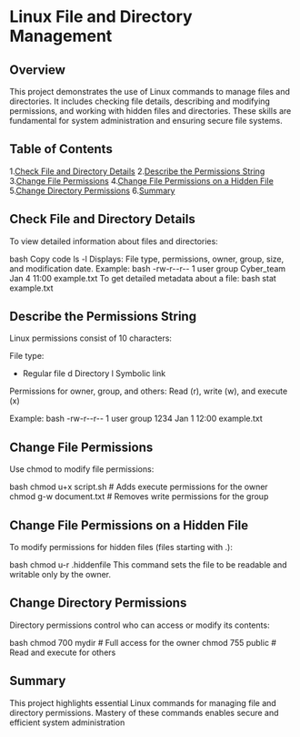 # Linux File and Directory Management
## Overview
This project demonstrates the use of Linux commands to manage files and directories. It includes checking file details, describing and modifying permissions, and working with hidden files and directories. These skills are fundamental for system administration and ensuring secure file systems.

## Table of Contents
1.[Check File and Directory Details](Check-File-and-Directory-Details)
2.[Describe the Permissions String](Describe-the-Permissions-String)
3.[Change File Permissions](#Change-File-Permissions)
4.[Change File Permissions on a Hidden File](#Change-File-Permissions-on-a-Hidden-File)
5.[Change Directory Permissions](#Change-Directory-Permissions)
6.[Summary](#Summary)

## Check File and Directory Details
To view detailed information about files and directories:

bash
Copy code
ls -l
Displays: File type, permissions, owner, group, size, and modification date.
Example:
bash
-rw-r--r-- 1 user group Cyber_team Jan 4 11:00 example.txt
To get detailed metadata about a file:
bash
stat example.txt

## Describe the Permissions String
Linux permissions consist of 10 characters:

File type:
- Regular file
d Directory
l Symbolic link

Permissions for owner, group, and others:
Read (r), write (w), and execute (x)

Example:
bash
-rw-r--r-- 1 user group 1234 Jan 1 12:00 example.txt

## Change File Permissions
Use chmod to modify file permissions:

bash
chmod u+x script.sh  # Adds execute permissions for the owner
chmod g-w document.txt  # Removes write permissions for the group

## Change File Permissions on a Hidden File
To modify permissions for hidden files (files starting with .):

bash
chmod u-r .hiddenfile
This command sets the file to be readable and writable only by the owner.

## Change Directory Permissions
Directory permissions control who can access or modify its contents:

bash
chmod 700 mydir  # Full access for the owner
chmod 755 public  # Read and execute for others

## Summary
This project highlights essential Linux commands for managing file and directory permissions. Mastery of these commands enables secure and efficient system administration

